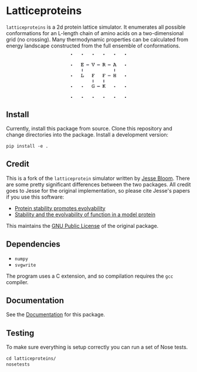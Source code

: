 # Latticeproteins

`latticeproteins` is a 2d protein lattice simulator. It enumerates all possible
conformations for an L-length chain of amino acids on a two-dimensional grid (no
crossing). Many thermodynamic properties can be calculated from energy landscape
constructed from the full ensemble of conformations.

<p align="center">
<img src="docs/_images/output_9_0.png" width="150"/>
</p>

## Install

Currently, install this package from source. Clone this repository and change
directories into the package. Install a development version:

```
pip install -e .
```

## Credit

This is a fork of the ``latticeprotein`` simulator written by [Jesse Bloom](http://research.fhcrc.org/bloom/en.html). There
are some pretty significant differences between the two packages. All credit goes
to Jesse for the original implementation, so please cite Jesse's papers if you use this software:

* [Protein stability promotes evolvability](http://www.ncbi.nlm.nih.gov/pubmed/16581913)
* [Stability and the evolvability of function in a model protein](http://www.ncbi.nlm.nih.gov/pubmed/15111394)

This maintains the [GNU Public License](http://www.gnu.org/licenses/gpl.html) of the original package.

## Dependencies

+ `numpy`
+ `svgwrite`

The program uses a C extension, and so compilation requires the `gcc` compiler. 

## Documentation

See the [Documentation](http://latticeproteins.readthedocs.io) for this package.

## Testing

To make sure everything is setup correctly you can run a set of Nose tests.

```
cd latticeproteins/
nosetests
```
